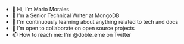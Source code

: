 - 👋 Hi, I’m Mario Morales
- 👀 I’m a Senior Technical Writer at MongoDB
- 🌱 I'm continuously learning about anything related to tech and docs
- 💞️ I’m open to collaborate on open source projects
- 📫 How to reach me: I'm @doble_eme on Twitter

<!---
doble-eme/doble-eme is a ✨ special ✨ repository because its `README.md` (this file) appears on your GitHub profile.
You can click the Preview link to take a look at your changes.
--->
